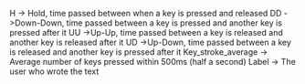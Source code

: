 H -> Hold, time passed between when a key is pressed and released
DD ->Down-Down, time passed between a key is pressed and another key is pressed after it
UU ->Up-Up, time passed between a key is released and another key is released after it
UD ->Up-Down, time passed between a key is released and another key is pressed after it
Key_stroke_average -> Average number of keys pressed within 500ms (half a second)
Label -> The user who wrote the text
